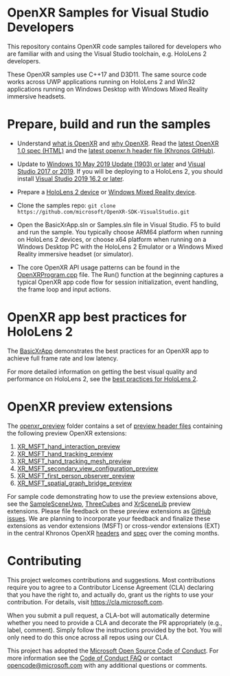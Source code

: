 # OpenXR Samples for Visual Studio Developers

This repository contains OpenXR code samples tailored for developers who are familiar with and using the Visual Studio toolchain, e.g. HoloLens 2 developers.

These OpenXR samples use C++17 and D3D11. The same source code works across UWP applications running on HoloLens 2 and Win32 applications running on Windows Desktop with Windows Mixed Reality immersive headsets.

# Prepare, build and run the samples

- Understand [what is OpenXR](https://docs.microsoft.com/windows/mixed-reality/openxr#what-is-openxr) and [why OpenXR](https://docs.microsoft.com/windows/mixed-reality/openxr#why-openxr).  Read the [latest OpenXR 1.0 spec (HTML)](https://www.khronos.org/registry/OpenXR/specs/1.0/html/xrspec.html) and the [latest openxr.h header file (Khronos GitHub)](https://github.com/KhronosGroup/OpenXR-SDK/blob/master/include/openxr/openxr.h).

- Update to [Windows 10 May 2019 Update (1903) or later](https://www.microsoft.com/software-download/windows10) and [Visual Studio 2017 or 2019](https://visualstudio.microsoft.com/downloads/).  If you will be deploying to a HoloLens 2, you should install [Visual Studio 2019 16.2 or later](https://visualstudio.microsoft.com/downloads/).

- Prepare a [HoloLens 2 device](https://docs.microsoft.com/windows/mixed-reality/openxr#getting-started-with-openxr-for-hololens-2) or [Windows Mixed Reality device](https://docs.microsoft.com/windows/mixed-reality/openxr#getting-started-with-openxr-for-windows-mixed-reality-headsets).

- Clone the samples repo: `git clone https://github.com/microsoft/OpenXR-SDK-VisualStudio.git`

- Open the BasicXrApp.sln or Samples.sln file in Visual Studio. F5 to build and run the sample. You typically choose ARM64 platform when running on HoloLens 2 devices, or choose x64 platform when running on a Windows Desktop PC with the HoloLens 2 Emulator or a Windows Mixed Reality immersive headset (or simulator).

- The core OpenXR API usage patterns can be found in the [OpenXRProgram.cpp](https://github.com/microsoft/OpenXR-SDK-VisualStudio/blob/master/samples/BasicXrApp/OpenXrProgram.cpp) file. The Run() function at the beginning captures a typical OpenXR app code flow for session initialization, event handling, the frame loop and input actions.

# OpenXR app best practices for HoloLens 2

The [BasicXrApp](https://github.com/microsoft/OpenXR-SDK-VisualStudio/tree/master/samples/BasicXrApp) demonstrates the best practices for an OpenXR app to achieve full frame rate and low latency.

For more detailed information on getting the best visual quality and performance on HoloLens 2, see the [best practices for HoloLens 2](https://aka.ms/openxr-best).

# OpenXR preview extensions

The [openxr_preview](https://github.com/microsoft/OpenXR-SDK-VisualStudio/tree/master/openxr_preview) folder contains a set of [preview header files](https://github.com/microsoft/OpenXR-SDK-VisualStudio/tree/master/openxr_preview/include/openxr) containing the following preview OpenXR extensions:

1. [XR_MSFT_hand_interaction_preview](https://microsoft.github.io/OpenXR-SDK-VisualStudio/openxr_preview/specs/openxr.html#XR_MSFT_hand_interaction_preview)
1. [XR_MSFT_hand_tracking_preview](https://microsoft.github.io/OpenXR-SDK-VisualStudio/openxr_preview/specs/openxr.html#XR_MSFT_hand_tracking_preview)
1. [XR_MSFT_hand_tracking_mesh_preview](https://microsoft.github.io/OpenXR-SDK-VisualStudio/openxr_preview/specs/openxr.html#XR_MSFT_hand_tracking_mesh_preview)
1. [XR_MSFT_secondary_view_configuration_preview](https://microsoft.github.io/OpenXR-SDK-VisualStudio/openxr_preview/specs/openxr.html#XR_MSFT_secondary_view_configuration_preview)
1. [XR_MSFT_first_person_observer_preview](https://microsoft.github.io/OpenXR-SDK-VisualStudio/openxr_preview/specs/openxr.html#XR_MSFT_first_person_observer_preview)
1. [XR_MSFT_spatial_graph_bridge_preview](https://microsoft.github.io/OpenXR-SDK-VisualStudio/openxr_preview/specs/openxr.html#XR_MSFT_spatial_graph_bridge_preview)

For sample code demonstrating how to use the preview extensions above, see the [SampleSceneUwp](https://github.com/microsoft/OpenXR-SDK-VisualStudio/tree/master/samples/SampleSceneUwp), [ThreeCubes](https://github.com/microsoft/OpenXR-SDK-VisualStudio/tree/master/samples/ThreeCubesUwp) and [XrSceneLib](https://github.com/microsoft/OpenXR-SDK-VisualStudio/tree/master/samples/XrSceneLib) preview extensions.  Please file feedback on these preview extensions as [GitHub issues](https://github.com/microsoft/OpenXR-SDK-VisualStudio/issues).  We are planning to incorporate your feedback and finalize these extensions as vendor extensions (MSFT) or cross-vendor extensions (EXT) in the central Khronos OpenXR [headers](https://github.com/KhronosGroup/OpenXR-SDK/tree/master/include/openxr) and [spec](https://www.khronos.org/registry/OpenXR/specs/1.0/html/xrspec.html) over the coming months.

# Contributing

This project welcomes contributions and suggestions.  Most contributions require you to agree to a
Contributor License Agreement (CLA) declaring that you have the right to, and actually do, grant us
the rights to use your contribution. For details, visit https://cla.microsoft.com.

When you submit a pull request, a CLA-bot will automatically determine whether you need to provide
a CLA and decorate the PR appropriately (e.g., label, comment). Simply follow the instructions
provided by the bot. You will only need to do this once across all repos using our CLA.

This project has adopted the [Microsoft Open Source Code of Conduct](https://opensource.microsoft.com/codeofconduct/).
For more information see the [Code of Conduct FAQ](https://opensource.microsoft.com/codeofconduct/faq/) or
contact [opencode@microsoft.com](mailto:opencode@microsoft.com) with any additional questions or comments.
